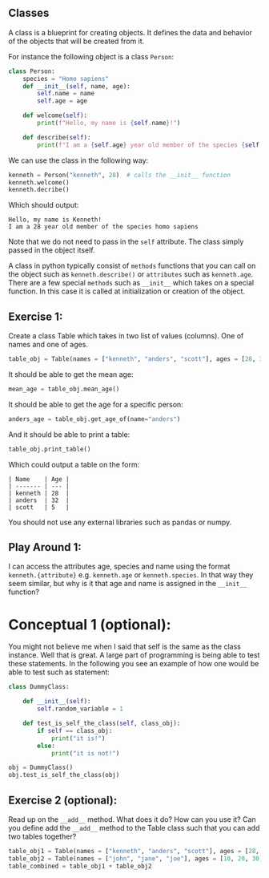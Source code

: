 

## Classes

A class is a blueprint for creating objects. It defines the data and behavior of the objects that will be created from it.

For instance the following object is a class `Person`:

```python
class Person:
    species = "Homo sapiens"
    def __init__(self, name, age):
        self.name = name
        self.age = age

    def welcome(self):
        print(f"Hello, my name is {self.name}!")

    def describe(self):
        print(f"I am a {self.age} year old member of the species {self.species}")
```

We can use the class in the following way:

```python
kenneth = Person("kenneth", 28)  # calls the __init__ function
kenneth.welcome() 
kenneth.decribe()
```
Which should output:

```
Hello, my name is Kenneth!
I am a 28 year old member of the species homo sapiens
```

Note that we do not need to pass in the `self` attribute. The class simply passed in the object itself.

A class in python typically consist of `methods` functions that you can call on the object such as `kenneth.describe()` or `attributes` such as `kenneth.age`. There are a few special `methods` such as `__init__` which takes on a special function. In this case it is called at initialization or creation of the object. 


## Exercise 1:
Create a class Table which takes in two list of values (columns). One of names and one of ages.

```python
table_obj = Table(names = ["kenneth", "anders", "scott"], ages = [28, 32, 5]) 
```

It should be able to get the mean age:
```python
mean_age = table_obj.mean_age()
```

It should be able to get the age for a specific person:
```python
anders_age = table_obj.get_age_of(name="anders")
```

And it should be able to print a table:
```python
table_obj.print_table()
```
Which could output a table on the form:

```
| Name    | Age |
| ------- | --- |
| kenneth | 28  |
| anders  | 32  |
| scott   | 5   |
```

You should not use any external libraries such as pandas or numpy.

## Play Around 1:

I can access the attributes age, species and name using the format `kenneth.{attribute}` e.g. `kenneth.age` or `kenneth.species`. In that way they seem similar, but why is it that age and name is assigned in the `__init__` function?


# Conceptual 1 (optional):
You might not believe me when I said that self is the same as the class instance. Well that is great. A large part of programming is being able to test these statements. In the following you see an example of how one would be able to test such as statement:

```python
class DummyClass:

    def __init__(self):
        self.random_variable = 1

    def test_is_self_the_class(self, class_obj):
        if self == class_obj:
            print("it is!")
        else:
            print("it is not!")
```

```python
obj = DummyClass()
obj.test_is_self_the_class(obj)
```

## Exercise 2 (optional):

Read up on the `__add__` method. What does it do? How can you use it?
Can you define add the `__add__` method to the Table class such that you can add two tables together?

```python
table_obj1 = Table(names = ["kenneth", "anders", "scott"], ages = [28, 32, 5])
table_obj2 = Table(names = ["john", "jane", "joe"], ages = [10, 20, 30])
table_combined = table_obj1 + table_obj2
```


